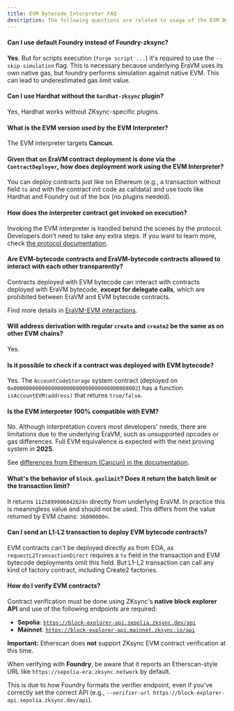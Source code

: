 ```yaml
---
title: EVM Bytecode Interpreter FAQ
description: The following questions are related to usage of the EVM Bytecode Interpreter.
---
```


#### Can I use default Foundry instead of Foundry-zksync?
**Yes**. But for scripts execution (`forge script ...`) it's required to use the `--skip-simulation` flag.
This is necessary
because underlying EraVM uses its own native gas, but foundry performs simulation against native EVM. This can lead to
underestimated gas limit value.

#### Can I use Hardhat without the `hardhat-zksync` plugin?
Yes, Hardhat works without ZKsync-specific plugins.

#### What is the EVM version used by the EVM Interpreter?
The EVM interpreter targets **Cancun**.

#### Given that on EraVM contract deployment is done via the `ContractDeployer`, how does deployment work using the EVM Interpreter?
You can deploy contracts just like on Ethereum (e.g., a transaction without field `to` and with the contract init code
as calldata) and use tools like Hardhat and Foundry out of the box (no plugins needed).

#### How does the interpreter contract get invoked on execution?
Invoking the EVM interpreter is handled behind the scenes by the protocol. Developers don’t need to take any extra steps.
If you want to learn more, check [the protocol documentation](../../../zksync-protocol/evm-interpreter/overview).

#### Are EVM-bytecode contracts and EraVM-bytecode contracts allowed to interact with each other transparently?
Contracts deployed with EVM bytecode can interact with contracts deployed with EraVM bytecode, **except for delegate calls**,
which are prohibited between EraVM and EVM bytecode contracts.

Find more details in [EraVM-EVM interactions](../../../zksync-protocol/evm-interpreter/era-evm-interactions.md).

#### Will address derivation with regular `create` and `create2` be the same as on other EVM chains?
Yes.

#### Is it possible to check if a contract was deployed with EVM bytecode?
Yes. The `AccountCodeStorage` system contract (deployed on `0x0000000000000000000000000000000000008002`) has a
function `isAccountEVM(address)` that returns `true/false`.

#### Is the EVM interpreter 100% compatible with EVM?
No. Although interpretation covers most developers' needs, there are limitations due to the underlying EraVM, such as unsupported opcodes or gas differences.
Full EVM equivalence is expected with the next proving system in **2025**.

See [differences from Ethereum (Cancun) in the documentation](../../../zksync-protocol/evm-interpreter/evm-differences).

#### What's the behavior of `block.gaslimit`? Does it return the batch limit or the transaction limit?
It returns `1125899906842624n` directly from underlying EraVM. In practice this is meaningless value and should not be used.
This differs from the value returned by EVM chains: `36000000n`.

#### Can I send an L1-L2 transaction to deploy EVM bytecode contracts?
EVM contracts can't be deployed directly as from EOA, as `requestL2TransactionDirect` requires a `to` field in the transaction and
EVM bytecode deployments omit this field. But L1-L2 transaction can call any kind of factory contract, including Create2 factories.

#### How do I verify EVM contracts?
Contract verification must be done using ZKsync's **native block explorer API** and use of the following endpoints are required:

- **Sepolia**: [`https://block-explorer-api.sepolia.zksync.dev/api`](https://block-explorer-api.sepolia.zksync.dev/api)
- **Mainnet**: [`https://block-explorer-api.mainnet.zksync.io/api`](https://block-explorer-api.mainnet.zksync.io/api)

**Important:** Etherscan does **not** support ZKsync EVM contract verification at this time.

When verifying with **Foundry**, be aware that it reports an Etherscan-style URL like `https://sepolia-era.zksync.network` by default.

This is due to how Foundry formats the verifier endpoint, even if you’ve correctly set the correct API (e.g., `--verifier-url https://block-explorer-api.sepolia.zksync.dev/api`).
